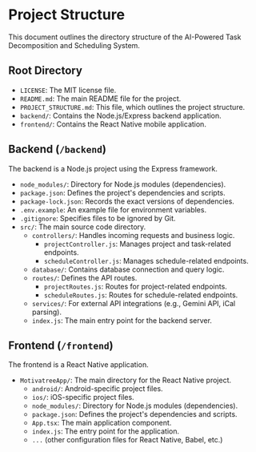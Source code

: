 # Project Structure

This document outlines the directory structure of the AI-Powered Task Decomposition and Scheduling System.

## Root Directory

- `LICENSE`: The MIT license file.
- `README.md`: The main README file for the project.
- `PROJECT_STRUCTURE.md`: This file, which outlines the project structure.
- `backend/`: Contains the Node.js/Express backend application.
- `frontend/`: Contains the React Native mobile application.

## Backend (`/backend`)

The backend is a Node.js project using the Express framework.

- `node_modules/`: Directory for Node.js modules (dependencies).
- `package.json`: Defines the project's dependencies and scripts.
- `package-lock.json`: Records the exact versions of dependencies.
- `.env.example`: An example file for environment variables.
- `.gitignore`: Specifies files to be ignored by Git.
- `src/`: The main source code directory.
  - `controllers/`: Handles incoming requests and business logic.
    - `projectController.js`: Manages project and task-related endpoints.
    - `scheduleController.js`: Manages schedule-related endpoints.
  - `database/`: Contains database connection and query logic.
  - `routes/`: Defines the API routes.
    - `projectRoutes.js`: Routes for project-related endpoints.
    - `scheduleRoutes.js`: Routes for schedule-related endpoints.
  - `services/`: For external API integrations (e.g., Gemini API, iCal parsing).
  - `index.js`: The main entry point for the backend server.

## Frontend (`/frontend`)

The frontend is a React Native application.

- `MotivatreeApp/`: The main directory for the React Native project.
  - `android/`: Android-specific project files.
  - `ios/`: iOS-specific project files.
  - `node_modules/`: Directory for Node.js modules (dependencies).
  - `package.json`: Defines the project's dependencies and scripts.
  - `App.tsx`: The main application component.
  - `index.js`: The entry point for the application.
  - `...` (other configuration files for React Native, Babel, etc.)
